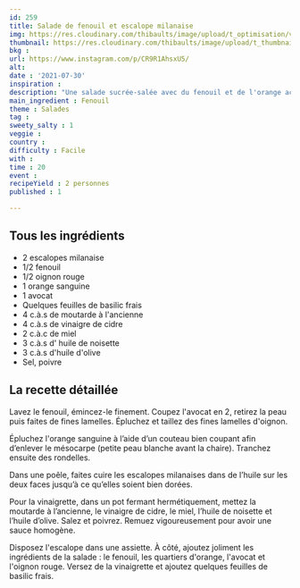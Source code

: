 ```yaml
---
id: 259
title: Salade de fenouil et escalope milanaise
img: https://res.cloudinary.com/thibaults/image/upload/t_optimisation/v1627728380/Recipes/20210730_salade_fenouil_escalope_milanaise.jpg
thumbnail: https://res.cloudinary.com/thibaults/image/upload/t_thumbnail_josie/v1627728380/Recipes/20210730_salade_fenouil_escalope_milanaise.jpg
bkg : 
url: https://www.instagram.com/p/CR9R1AhsxU5/
alt: 
date : '2021-07-30'
inspiration : 
description: "Une salade sucrée-salée avec du fenouil et de l'orange accompagnée d'une escalope milanaise."
main_ingredient : Fenouil
theme : Salades
tag : 
sweety_salty : 1
veggie : 
country : 
difficulty : Facile
with : 
time : 20
event : 
recipeYield : 2 personnes
published : 1

---
```


## Tous les ingrédients
 - 2 escalopes milanaise
 - 1/2 fenouil
 - 1/2 oignon rouge
 - 1 orange sanguine
 - 1 avocat
 - Quelques feuilles de basilic frais
 - 4 c.à.s de moutarde à l'ancienne
 - 4 c.à.s de vinaigre de cidre
 - 2 c.à.c de miel
 - 3 c.à.s d' huile de noisette
 - 3 c.à.s d'huile d'olive
 - Sel, poivre

## La recette détaillée
Lavez le fenouil, émincez-le finement. Coupez l'avocat en 2, retirez la peau puis faites de fines lamelles. Épluchez et taillez des fines lamelles d'oignon.

Épluchez l'orange sanguine à l’aide d’un couteau bien coupant afin d’enlever le mésocarpe (petite peau blanche avant la chaire). Tranchez ensuite des rondelles.

Dans une poêle, faites cuire les escalopes milanaises dans de l’huile sur les deux faces jusqu’à ce qu’elles soient bien dorées.

Pour la vinaigrette, dans un pot fermant hermétiquement, mettez la moutarde à l’ancienne, le vinaigre de cidre, le miel, l’huile de noisette et l’huile d’olive. Salez et poivrez. Remuez vigoureusement pour avoir une sauce homogène.

Disposez l'escalope dans une assiette. À côté, ajoutez joliment les ingrédients de la salade : le fenouil, les quartiers d'orange, l'avocat et l'oignon rouge. Versez de la vinaigrette et ajoutez quelques feuilles de basilic frais.